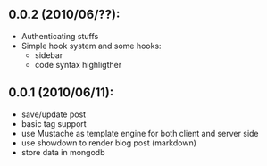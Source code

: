 0.0.2 (2010/06/??):
-------------------
- Authenticating stuffs
- Simple hook system and some hooks:
    - sidebar
    - code syntax highligther

0.0.1 (2010/06/11):
-------------------
- save/update post
- basic tag support
- use Mustache as template engine for both client and server side
- use showdown to render blog post (markdown)
- store data in mongodb